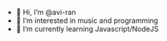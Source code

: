 - 👋 Hi, I’m @avi-ran
- 👀 I’m interested in music and programming
- 🌱 I’m currently learning Javascript/NodeJS
